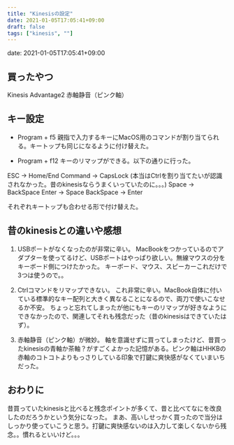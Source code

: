 ```yaml
---
title: "Kinesisの設定"
date: 2021-01-05T17:05:41+09:00
draft: false
tags: ["kinesis", ""]
---
```


date: 2021-01-05T17:05:41+09:00

## 買ったやつ
Kinesis Advantage2 赤軸静音（ピンク軸）

## キー設定
- Program + f5 親指で入力するキーにMacOS用のコマンドが割り当てられる。キートップも同じになるように付け替えた。

- Program + f12 キーのリマップができる。以下の通りに行った。

ESC → Home/End
Command → CapsLock (本当はCtrlを割り当てたいが認識されなかった。昔のkinesisならうまくいっていたのに。。。)
Space → BackSpace
Enter → Space
BackSpace → Enter

それぞれキートップも合わせる形で付け替えた。

## 昔のkinesisとの違いや感想

1. USBポートがなくなったのが非常に辛い。
MacBookをつかっているのでアダプターを使ってるけど、USBポートはやっぱり欲しい。無線マウスの分をキーボード側につけたかった。
キーボード、マウス、スピーカーこれだけで3つは使うので。。

2. Ctrlコマンドをリマップできない。
これ非常に辛い。MacBook自体に付いている標準的なキー配列と大きく異なることになるので、両刀で使いこなせるか不安。
ちょっと忘れてしまったが他にもキーのリマップが好きなようにできなかったので、関連してそれも残念だった（昔のkinesisはできていたはず）。

3. 赤軸静音（ピンク軸）が微妙。
軸を意識せずに買ってしまったけど、昔買ったkinesisの青軸か茶軸？がすごくよかった記憶がある。ピンク軸はHHKBの赤軸のコトコトよりもっさりしている印象で打鍵に爽快感がなくていまいちだった。

## おわりに
昔買っていたkinesisと比べると残念ポイントが多くて、昔と比べてなにを改良したのだろうかという気分になった。
まあ、高いしせっかく買ったので当分はしっかり使っていこうと思う。打鍵に爽快感ないのは入力して楽しくないから残念。。慣れるといいけど。。。
